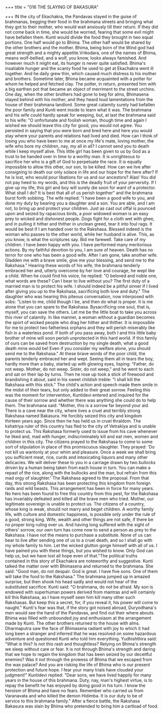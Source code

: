 +++
title = "016 THE SLAYING OF BAKASURA"

+++
IN the city of Ekachakra, the Pandavas
stayed in the guise of brahmanas, begging
their food in the brahmana streets and
bringing what they got to their mother,
who would wait anxiously till their return.
If they did not come back in time, she
would be worried, fearing that some evil
might have befallen them.
Kunti would divide the food they brought
in two equal portions. One half would go
to Bhima. The other half would be shared
by the other brothers and the mother.
Bhima, being born of the Wind god had
great strength and a mighty appetite.Vrikodara, one of the names of Bhima,
means wolf-bellied, and a wolf, you
know, looks always famished. And
however much it might eat, its hunger is
never quite satisfied.
Bhima's insatiable hunger and the scanty
food he used to get at Ekachakra went ill
together. And he daily grew thin, which
caused much distress to his mother and
brothers. Sometime later, Bhima became
acquainted with a potter for whom he
helped and fetched clay. The potter, in
return, presented him with a big earthen
pot that became an object of merriment to
the street urchins.
One day, when the other brothers had
gone to beg for alms, Bhimasena stayed
behind with his mother, and they heard
loud lamentations from the house of their
brahmana landlord. Some great calamity
surely had befallen the poor family and
Kunti went inside to learn what it was.
The brahmana and his wife could hardly
speak for weeping, but, at last the
brahmana said to his wife: "O unfortunate
and foolish woman, though time and again
I wished we should leave this city for
good, you would not agree. You persisted
in saying that you were born and bred
here and here you would stay where your
parents and relations had lived and died.
How can I think of losing you who have
been to me at once my life's mate, loving
mother, the wife who bore my children,
nay, my all in all? I cannot send you to
death while I keep myself alive. This little
girl has been given to us by God as a trust
to be handed over in time to a worthy
man. It is unrighteous to sacrifice her who
is a gift of God to perpetuate the race. It is
equally impossible to allow this other, our
son, to be killed. How can we live after
consigning to death our only solace in life
and our hope for the here after? If he is
lost, who would pour libations for us and
our ancestors? Alas! You did not pay heed
to my words, and this is the deadly fruit of
your perversity. If I give up my life, this
girl and boy will surely die soon for want
of a protector. What shall I do? It is best
that all of us perish together" and the
brahmana burst forth sobbing.
The wife replied: "I have been a good
wife to you, and done my duty by bearing
you a daughter and a son. You are able,
and I am not, to bring up and protect your
children. Just as cast out offal is pounced
upon and seized by rapacious birds, a poor
widowed woman is an easy prey to
wicked and dishonest people. Dogs fight
for a cloth wet with ghee, and in pulling it
hither and thither in unclean greed, tear it
into foul rags. It would be best if I am
handed over to the Rakshasa. Blessed
indeed is the woman who passes to the
other world, while her husband is alive.
This, as you know, is what the scriptures
say. Bid me farewell. Take care of my
children. I have been happy with you. I
have performed many meritorious actions.
By my faithful devotion to you, I am sure
of heaven. Death has no terror for one
who has been a good wife. After I am
gone, take another wife. Gladden me with
a brave smile, give me your blessing, and
send me to the Rakshasa."
Hearing these words of his wife, the
brahmana tenderly embraced her and,
utterly overcome by her love and courage,
he wept like a child. When he could find
his voice, he replied: "O beloved and
noble one, what words are these? Can I
bear to live without you? The first duty of
a married man is to protect his wife. I
should indeed be a pitiful sinner if I lived
after giving you up to the Rakshasa,
sacrificing both love and duty."
The daughter who was hearing this
piteous conversation, now interposed with
sobs: "Listen to me, child though I be, and
then do what is proper. It is me alone that
you can spare to the Rakshasa. Bysacrificing one soul, that is, myself, you
can save the others. Let me be the little
boat to take you across this river of
calamity. In like manner, a woman
without a guardian becomes the sport of
wicked people who drag her hither and
thither. It is impossible for me to protect
two fatherless orphans and they will
perish miserably like fish in a waterless
pond. If both of you pass away, both I and
this little baby brother of mine will soon
perish unprotected in this hard world. If
this family of ours can be saved from
destruction by my single death, what a
good death mine would be! Even if you
consider my welfare alone, you should
send me to the Rakshasa."
At these brave words of the poor child, the
parents tenderly embraced her and wept.
Seeing them all in tears the boy, hardly
more than a baby, started up with glowing
eyes, lisping: "Father, do not weep.
Mother, do not weep. Sister, do not
weep," and he went to each and sat on
their lap by turns.
Then he rose up took a stick of firewood
and brandishing it about, said in his sweet
childish treble: "I shall kill the Rakshasa
with this stick." The child's action and
speech made them smile in the midst of
their tears, but only added to their great
sorrow.
Feeling this was the moment for
intervention,
Kuntidevi
entered
and
inquired for the cause of their sorrow and
whether there was anything she could do
to help them.
The brahmana said: "Mother, this is a
sorrow far beyond your aid. There is a
cave near the city, where lives a cruel and
terribly strong Rakshasa named Bakasura.
He forcibly seized this city and kingdom
thirteen years ago. Since then he has held
us in cruel thraldom. The kshatriya ruler
of this country has fled to the city of
Vetrakiya and is unable to protect us. This
Rakshasa formerly used to issue from his
cave whenever he liked and, mad with
hunger, indiscriminately kill and eat men,
women and children in this city. The
citizens prayed to the Rakshasa to come to
some sort of stipulation in place of this
promiscuous slaughter. They prayed: 'Do
not kill us wantonly at your whim and
pleasure. Once a week we shall bring you
sufficient
meat,
rice,
curds
and
intoxicating liquors and many other
delicacies. We will deliver these to you in
a carriage drawn by two bullocks driven
by a human being taken from each house
in turn. You can make a repast of the rice,
along with the bullocks and the man, but
refrain from this mad orgy of slaughter.'
The Rakshasa agreed to the proposal.
From that day, this strong Rakshasa has
been protecting this kingdom from foreign
raids and wild beasts. This arrangement
has been in force for many years. No hero
has been found to free this country from
this pest, for the Rakshasa has invariably
defeated and killed all the brave men who
tried. Mother, our legitimate sovereign is
unable to protect us. The citizens of a
country, whose king is weak, should not
marry and beget children. A worthy
family life, with culture and domestic
happiness, is possible only under the rule
of a good, strong king. Wife, wealth and
other things are not safe, if there be no
proper king ruling over us. And having
long suffered with the sight of others'
sorrow, our own turn has come now to
send a person as prey to the Rakshasa. I
have not the means to purchase a
substitute. None of us can bear to live
after sending one of us to a cruel death,
and so I shall go with my whole family to
him. Let the wicked glutton gorge himself
with all of us. I have pained you with
these things, but you wished to know.
Only God can help us, but we have lost all
hope even of that."The political truths contained in this story
of Ekachakra are noteworthy and
suggestive. Kunti talked the matter over
with Bhimasena and returned to the
brahmana. She said: "Good man, do not
despair. God is great. I have five sons.
One of them will take the food to the
Rakshasa."
The brahmana jumped up in amazed
surprise, but then shook his head sadly
and would not hear of the substituted
sacrifice. Kunti said: "O brahmana, do not
be afraid. My son is endowed with
superhuman powers derived from mantras
and will certainly kill this Rakshasa, as I
have myself seen him kill many other
such Rakshasas. But keep this a secret,
for, if you reveal it, his power will come
to naught."
Kunti's fear was that, if the story got
noised abroad, Duryodhana's men would
see the hand of the Pandavas, and find out
their where abouts. Bhima was filled with
unbounded joy and enthusiasm at the
arrangement made by Kunti.
The other brothers returned to the house
with alms. Dharmaputra saw the face of
Bhimasena radiant with joy to which it
had long been a stranger and inferred that
he was resolved on some hazardous
adventure and questioned Kunti who told
him everything.
Yudhishthira said: "What is this? Is not
this rash and thoughtless? Relying on
Bhima's strength we sleep without care or
fear. It is not through Bhima's strength
and daring that we hope to regain the
kingdom that has been seized by our
deceitful enemies? Was it not through the
prowess of Bhima that we escaped from
the wax palace? And you are risking the
life of Bhima who is our present
protection and future hope. I fear your
many trials have clouded your judgment!"
Kuntidevi replied: "Dear sons, we have
lived happily for many years in the house
of this brahmana. Duty, nay, man's highest
virtue, is to repay the benefit he has
enjoyed by doing good in his turn. I know
the heroism of Bhima and have no fears.
Remember
who
carried
us
from
Varanavata and who killed the demon
Hidimba. It is our duty to be of service to
this brahmana family."
After a fierce battle, the Rakshasa
Bakasura was slain by Bhima who
pretended to bring him a cartload of food.